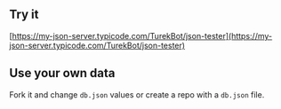 ## Try it

[https://my-json-server.typicode.com/TurekBot/json-tester](https://my-json-server.typicode.com/TurekBot/json-tester)

## Use your own data

Fork it and change `db.json` values or create a repo with a `db.json` file.
